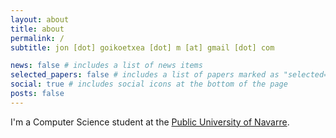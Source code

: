 ```yaml
---
layout: about
title: about
permalink: /
subtitle: jon [dot] goikoetxea [dot] m [at] gmail [dot] com

news: false # includes a list of news items
selected_papers: false # includes a list of papers marked as "selected={true}"
social: true # includes social icons at the bottom of the page
posts: false
---
```


I'm a Computer Science student at the [Public University of Navarre](https://www.unavarra.es/home).
